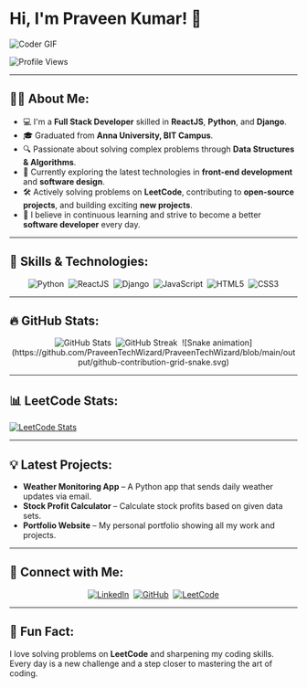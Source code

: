 # Hi, I'm Praveen Kumar! 👋

![Coder GIF](https://media.giphy.com/media/qgQUggAC3Pfv687qPC/giphy.gif)

![Profile Views](https://komarev.com/ghpvc/?username=PraveenTechWizard&color=blue&style=flat-square)

---

## 👨‍💻 **About Me**:
- 💻 I'm a **Full Stack Developer** skilled in **ReactJS**, **Python**, and **Django**.
- 🎓 Graduated from **Anna University, BIT Campus**.
- 🔍 Passionate about solving complex problems through **Data Structures & Algorithms**.
- 🌱 Currently exploring the latest technologies in **front-end development** and **software design**.
- 🛠 Actively solving problems on **LeetCode**, contributing to **open-source projects**, and building exciting **new projects**.
- 🚀 I believe in continuous learning and strive to become a better **software developer** every day.

---

## 🚀 **Skills & Technologies**:

<div align="center">
  <img src="https://img.shields.io/badge/-Python-FFD43B?style=for-the-badge&logo=python&logoColor=blue" alt="Python">&nbsp;
  <img src="https://img.shields.io/badge/-ReactJS-61DAFB?style=for-the-badge&logo=react&logoColor=black" alt="ReactJS">&nbsp;
  <img src="https://img.shields.io/badge/-Django-092E20?style=for-the-badge&logo=django&logoColor=white" alt="Django">&nbsp;
  <img src="https://img.shields.io/badge/-JavaScript-F7DF1E?style=for-the-badge&logo=javascript&logoColor=black" alt="JavaScript">&nbsp;
  <img src="https://img.shields.io/badge/-HTML5-E34F26?style=for-the-badge&logo=html5&logoColor=white" alt="HTML5">&nbsp;
  <img src="https://img.shields.io/badge/-CSS3-1572B6?style=for-the-badge&logo=css3&logoColor=white" alt="CSS3">
</div>

---

## 🔥 **GitHub Stats**:

<div align="center">
  <img src="https://github-readme-stats.vercel.app/api?username=PraveenTechWizard&show_icons=true&theme=radical" alt="GitHub Stats">&nbsp;
  <img src="https://github-readme-streak-stats.herokuapp.com/?user=PraveenTechWizard&theme=radical&hide_border=true" alt="GitHub Streak">&nbsp;
  ![Snake animation](https://github.com/PraveenTechWizard/PraveenTechWizard/blob/main/output/github-contribution-grid-snake.svg)

</div>

---

## 📊 **LeetCode Stats**:
<a href="https://leetcode.com/YourLeetCodeUsername">
    <img src="https://leetcard.jacoblin.cool/Lucy000?theme=dark&font=Fira%20Code&ext=heatmap" alt="LeetCode Stats">
</a>

---

## 💡 **Latest Projects**:
- **Weather Monitoring App** – A Python app that sends daily weather updates via email.
- **Stock Profit Calculator** – Calculate stock profits based on given data sets.
- **Portfolio Website** – My personal portfolio showing all my work and projects.

---

## 💬 **Connect with Me**:
<div align="center">
  <a href="https://linkedin.com/in/praveen-kumar"><img src="https://img.shields.io/badge/LinkedIn-Praveen%20Kumar-blue?style=for-the-badge&logo=linkedin" alt="LinkedIn"></a>&nbsp;
  <a href="https://github.com/PraveenTechWizard"><img src="https://img.shields.io/badge/GitHub-PraveenTechWizard-black?style=for-the-badge&logo=github" alt="GitHub"></a>&nbsp;
  <a href="https://leetcode.com/YourLeetCodeUsername"><img src="https://img.shields.io/badge/LeetCode-YourUsername-orange?style=for-the-badge&logo=leetcode" alt="LeetCode"></a>
</div>

---

## 🌟 **Fun Fact**:
I love solving problems on **LeetCode** and sharpening my coding skills. Every day is a new challenge and a step closer to mastering the art of coding.
